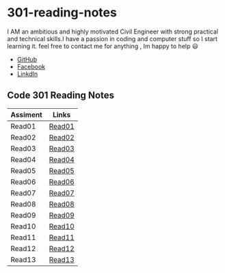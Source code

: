 # 301-reading-notes


I AM an ambitious and highly motivated Civil Engineer with strong practical and technical skills.I have a passion in coding and computer stuff so I start learning it.
 feel free to contact me for anything , Im happy to help 😃
 * [GitHub](https://github.com/AnasAGc)
 * [Facebook](https://fb.com/Anasx0x)
 * [LinkdIn ](https://github.com/AnasAGc)



 ## Code 301 Reading Notes
 
Assiment     |      Links           | 
------------ | ---------------------|
   Read01    | [Read01](Read01.md)  |
   Read02    | [Read02](Read02.md)  |
   Read03    | [Read03](Read03.md)  |
   Read04    | [Read04](Read04.md)  |
   Read05    | [Read05](Read05.md)  |
   Read06    | [Read06](Read06.md)  |
   Read07    | [Read07](Read07.md)  |
   Read08    | [Read08](Read08.md)  |
   Read09    | [Read09](Read09.md)  |
   Read10    | [Read10](Read10.md)  |
   Read11    | [Read11](Read11.md)  |
   Read12    | [Read12](Read12.md)  |
   Read13    | [Read13](Read13.md)  |
   